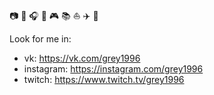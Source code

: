 :camera: :game_die: :headphones: :cinema: :video_game: :books: :sailboat: :airplane: :car:

Look for me in:
- vk: https://vk.com/grey1996
- instagram: https://instagram.com/grey1996
- twitch: https://www.twitch.tv/grey1996
